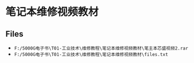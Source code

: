 # 笔记本维修视频教材

## Files

- `F:/5000G电子书\T01-工业技术\维修教程\笔记本维修视频教材\笔主本芯盛视频2.rar`
- `F:/5000G电子书\T01-工业技术\维修教程\笔记本维修视频教材\files.txt`
